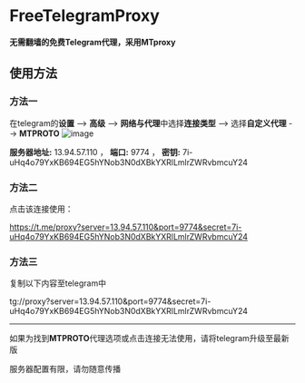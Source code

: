 # FreeTelegramProxy
**无需翻墙的免费Telegram代理，采用MTproxy**

## 使用方法
### 方法一
在telegram的**设置** --> **高级** --> **网络与代理**中选择**连接类型** --> 选择**自定义代理** --> **MTPROTO**
 ![image](https://user-images.githubusercontent.com/91770427/148501639-5af2d80c-79d4-485b-bf10-51bed53063fb.png)
 
 **服务器地址:** 13.94.57.110 ， **端口:** 9774 ， **密钥:** 7i-uHq4o79YxKB694EG5hYNob3N0dXBkYXRlLmlrZWRvbmcuY24
 
### 方法二
点击该连接使用：

https://t.me/proxy?server=13.94.57.110&port=9774&secret=7i-uHq4o79YxKB694EG5hYNob3N0dXBkYXRlLmlrZWRvbmcuY24

### 方法三
复制以下内容至telegram中

tg://proxy?server=13.94.57.110&port=9774&secret=7i-uHq4o79YxKB694EG5hYNob3N0dXBkYXRlLmlrZWRvbmcuY24

---
如果为找到**MTPROTO**代理选项或点击连接无法使用，请将telegram升级至最新版

服务器配置有限，请勿随意传播
